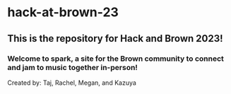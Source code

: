 # hack-at-brown-23

## This is the repository for Hack and Brown 2023!

### Welcome to spark, a site for the Brown community to connect and jam to music together in-person!

Created by: Taj, Rachel, Megan, and Kazuya
